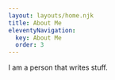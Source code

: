 ```yaml
---
layout: layouts/home.njk
title: About Me
eleventyNavigation:
  key: About Me
  order: 3
---
```


I am a person that writes stuff.
